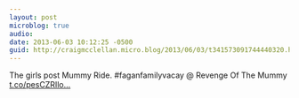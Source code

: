 ```yaml
---
layout: post
microblog: true
audio: 
date: 2013-06-03 10:12:25 -0500
guid: http://craigmcclellan.micro.blog/2013/06/03/t341573091744440320.html
---
```

The girls post Mummy Ride. #faganfamilyvacay @ Revenge Of The Mummy [t.co/pesCZRIlo...](http://t.co/pesCZRIloi)

